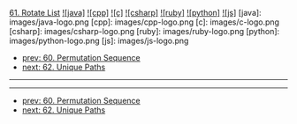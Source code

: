 [61. Rotate List](https://leetcode.com/problems/rotate-list/)
[![java]](https://github.com/leetcode-study-group/leetcode-java-solutions/blob/master/061-rotate-list.md)
[![cpp]](https://github.com/leetcode-study-group/leetcode-cpp-solutions/blob/master/061-rotate-list.md)
[![c]](https://github.com/leetcode-study-group/leetcode-c-solutions/blob/master/061-rotate-list.md)
[![csharp]](https://github.com/leetcode-study-group/leetcode-csharp-solutions/blob/master/061-rotate-list.md)
[![ruby]](https://github.com/leetcode-study-group/leetcode-ruby-solutions/blob/master/061-rotate-list.md)
[![python]](https://github.com/leetcode-study-group/leetcode-python-solutions/blob/master/061-rotate-list.md)
[![js]](https://github.com/leetcode-study-group/leetcode-js-solutions/blob/master/061-rotate-list.md)
[java]: images/java-logo.png
[cpp]: images/cpp-logo.png
[c]: images/c-logo.png
[csharp]: images/csharp-logo.png
[ruby]: images/ruby-logo.png
[python]: images/python-logo.png
[js]: images/js-logo.png

- [prev: 60. Permutation Sequence](060-permutation-sequence.md)
- [next: 62. Unique Paths](062-unique-paths.md)

---


---

- [prev: 60. Permutation Sequence](060-permutation-sequence.md)
- [next: 62. Unique Paths](062-unique-paths.md)
